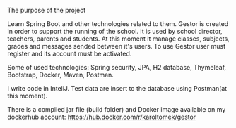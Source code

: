 The purpose of the project

Learn Spring Boot and other technologies related to them. Gestor is created in order to support the running of the school. It is used by school director, teachers, parents and students. At this moment it manage classes, subjects, grades and messages sended between it's users.
To use Gestor user must register and its account must be activated.

Some of used technologies:
Spring security, JPA, H2 database, Thymeleaf, Bootstrap, Docker, Maven, Postman.

I write code in InteliJ. Test data are insert to the database using Postman(at this moment).

There is a compiled jar file (build folder) and Docker image available on my dockerhub account:
https://hub.docker.com/r/karoltomek/gestor


